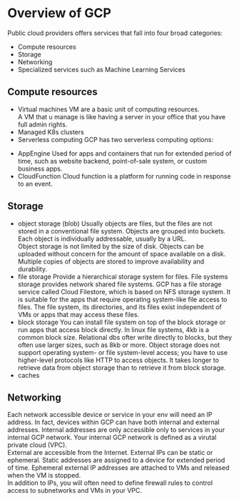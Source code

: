 # Overview of GCP
Public cloud providers offers services that fall into four broad categories:
* Compute resources
* Storage
* Networking
* Specialized services such as Machine Learning Services

## Compute resources
- Virtual machines
VM are a basic unit of computing resources.  
A VM that u manage is like having a server in your office that you have full admin rights.  
- Managed K8s clusters
- Serverless computing
GCP has two serverless computing options:
* AppEngine
Used for apps and containers that run for extended period of time, such as website backend, point-of-sale system,
or custom business apps.
* CloudFunction
Cloud function is a platform for running code in response to an event.  
## Storage
- object storage (blob)
Usually objects are files, but the files are not stored in a conventional file system. Objects are grouped into buckets.
Each object is individually addressable, usually by a URL.  
Object storage is not limited by the size of disk. Objects can be uploaded without concern for the amount of space available
on a disk. Multiple copies of objects are stored to improve availability and durability. 
- file storage
Provide a hierarchical storage system for files. File systems storage provides network shared file systems. GCP has a file storage
service called Cloud Filestore, which is based on NFS storage system. It is suitable for the apps that require operating system-like
file access to files. The file system, its directories, and its files exist independent of VMs or apps that may access these files.
- block storage
You can install file system on top of the block storage or run apps that access block directly. In linux file systems, 4kb is a common
block size. Relational dbs ofter write directly to blocks, but they often use larger sizes, such as 8kb or more.
Object storage does not support operating system- or file system-level access; you have to use higher-level protocols like HTTP to access
objects. It takes longer to retrieve data from object storage than to retrieve it from block storage.
- caches

## Networking
Each network accessible device or service in your env will need an IP address. In fact, devices within GCP can have both internal
and external addresses. Internal addresses are only accessible only to services in your internal GCP network.
Your internal GCP network is defined as a virutal private cloud (VPC).  
External are accessible from the Internet. External IPs can be static or ephemeral. Static addresses are assigned to a device
for extended period of time. Ephemeral external IP addresses are attached to VMs and released when the VM is stopped.  
In addition to IPs, you will often need to define firewall rules to control access to subnetworks and VMs in your VPC.

